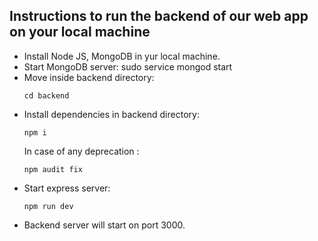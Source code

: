## Instructions to run the backend of our web app on your local machine
- Install Node JS, MongoDB in yur local machine.
- Start MongoDB server: sudo service mongod start
- Move inside backend directory:
  ```
  cd backend
  ```
- Install dependencies in backend directory:
  ```
  npm i
  ```
  In case of any deprecation :
  ```
  npm audit fix
  ```
- Start express server:
  ```
  npm run dev
  ```
- Backend server will start on port 3000.